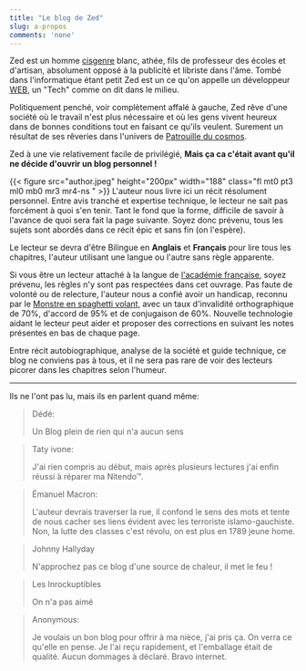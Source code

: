 ```yaml
---
title: "Le blog de Zed"
slug: a-propos
comments: 'none'
---
```

Zed est un homme [cisgenre](https://fr.wikipedia.org/wiki/Cisgenre) blanc, athée, fils de professeur des écoles et d'artisan, absolument opposé à la publicité et
libriste dans l'âme. Tombé dans l'informatique étant petit Zed est un ce qu'on appelle un développeur
[WEB](https://fr.wikipedia.org/wiki/World_Wide_Web), un "Tech" comme on dit dans le milieu.
 
Politiquement penché, voir complètement affalé à gauche, Zed rêve d'une société où le travail n'est plus nécessaire et
où les gens vivent heureux dans de bonnes conditions tout en faisant ce qu'ils veulent. 
Surement un résultat de ses rêveries dans l'univers de [Patrouille du cosmos](https://fr.wikipedia.org/wiki/Star_Trek). 
 
Zed à une vie relativement facile de privilégié, **Mais ça ca c'était avant qu'il ne décide d'ouvrir un blog personnel !** 
 
{{< figure src="author.jpeg" height="200px" width="188" class="fl mt0 pt3 ml0 mb0 mr3 mr4-ns " >}} 
L'auteur nous livre ici un récit résolument personnel. 
Entre avis tranché et expertise technique, le lecteur ne sait pas forcément à quoi s'en tenir. Tant le fond que la
forme, difficile de savoir à l'avance de quoi sera fait la page suivante.
Soyez donc prévenu, tous les sujets sont abordés dans ce récit épic et sans fin (on l'espère). 
 
Le lecteur se devra d'être Bilingue en **Anglais** et **Français** pour lire tous les chapitres, l'auteur utilisant une
langue ou l'autre sans règle apparente.
 
Si vous être un lecteur attaché à la langue de [l'académie française](https://www.youtube.com/watch?v=hfUsGmcr1PI),
soyez prévenu, les règles n'y sont pas respectées dans cet ouvrage.
Pas faute de volonté ou de relecture, l'auteur nous a confié avoir un handicap, reconnu par le
[Monstre en spaghetti volant](https://fr.wikipedia.org/wiki/Pastafarisme),
avec un taux d'invalidité orthographique de 70%, d'accord de 95% et de conjugaison de 60%. Nouvelle technologie aidant 
le lecteur peut aider et proposer des corrections en suivant les notes présentes en bas de chaque page. 
 
Entre récit autobiographique, analyse de la société et guide technique, ce blog ne conviens pas à tous, et il
ne sera pas rare de voir des lecteurs picorer dans les chapitres selon l'humeur. 
 
---
Ils ne l'ont pas lu, mais ils en parlent quand même:
> Dédé: 
> 
> Un Blog plein de rien qui n'a aucun sens 
 
> Taty ivone: 
> 
> J'ai rien compris au début, mais après plusieurs lectures j'ai enfin réussi à réparer ma Nitendo™. 
 
> Émanuel Macron: 
> 
> L'auteur devrais traverser la rue, il confond le sens des mots et tente de nous cacher ses liens évident avec 
> les terroriste islamo-gauchiste. Non, la lutte des classes c'est révolu, on est plus en 1789 jeune home.
 
> Johnny Hallyday 
> 
> N'approchez pas ce blog d'une source de chaleur, il met le feu ! 
 
> Les Inrockuptibles 
> 
> On n'a pas aimé

> Anonymous:
>
> Je voulais un bon blog pour offrir à ma nièce, j'ai pris ça. On verra ce qu'elle en pense.
> Je l'ai reçu rapidement, et l'emballage était de qualité. Aucun dommages à déclaré. Bravo internet. 
> 